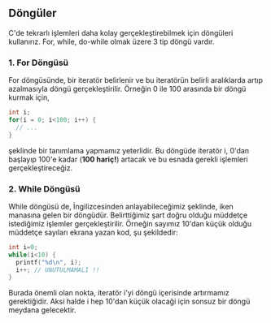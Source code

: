 ## Döngüler

C'de tekrarlı işlemleri daha kolay gerçekleştirebilmek için döngüleri kullanırız. For, while, do-while olmak üzere 3 tip döngü vardır.

### 1. For Döngüsü

For döngüsünde, bir iteratör belirlenir ve bu iteratörün belirli aralıklarda artıp azalmasıyla döngü gerçekleştirilir. Örneğin 0 ile 100 arasında bir döngü kurmak için,

```c
int i;
for(i = 0; i<100; i++) {
  // ...
}
```

şeklinde bir tanımlama yapmamız yeterlidir. Bu döngüde iteratör i, 0'dan başlayıp 100'e kadar (**100 hariç!**) artacak ve bu esnada gerekli işlemleri gerçekleştireceğiz.

### 2. While Döngüsü

While döngüsü de, İngilizcesinden anlayabileceğimiz şeklinde, iken manasına gelen bir döngüdür. Belirttiğimiz şart doğru olduğu müddetçe istediğimiz işlemler gerçekleştirilir. Örneğin sayımız 10'dan küçük olduğu müddetçe sayıları ekrana yazan kod, şu şekildedir:

```c
int i=0;
while(i<10) {
  printf("%d\n", i);
  i++; // UNUTULMAMALI !!
}
```

Burada önemli olan nokta, iteratör i'yi döngü içerisinde artırmamız gerektiğidir. Aksi halde i hep 10'dan küçük olacaği için sonsuz bir döngü meydana gelecektir.
